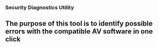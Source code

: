 ### Security Diagnostics Utility
## The purpose of this tool is to identify possible errors with the compatible AV software in one click